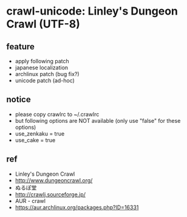 # crawl-unicode: Linley's Dungeon Crawl (UTF-8)

## feature
* apply following patch
 * japanese localization
 * archlinux patch (bug fix?)
 * unicode patch (ad-hoc)

## notice
* please copy crawlrc to ~/.crawlrc
* but following options are NOT available (only use "false" for these options)
 * use_zenkaku = true
 * use_cake = true

## ref
* Linley's Dungeon Crawl
 * http://www.dungeoncrawl.org/
* ぬるぽ堂
 * http://crawlj.sourceforge.jp/
* AUR - crawl
 * https://aur.archlinux.org/packages.php?ID=16331
